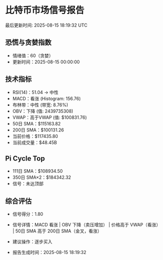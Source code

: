 # 比特币市场信号报告

最后更新时间: 2025-08-15 18:19:32 UTC

## 恐慌与贪婪指数
- 情绪值：60（贪婪）
- 更新时间：2025-08-15 00:00:00

## 技术指标
- RSI(14)：51.04 → 中性
- MACD：看涨 (Histogram: 156.76)
- 布林带：中性 (带宽: 8.76%)
- OBV：下降 (值: 2439735308)
- VWAP：高于VWAP (值: $100831.76)
- 50日 SMA：$115163.82
- 200日 SMA：$100131.26
- 当前价格：$117435.80
- 当前成交量：$48.45B

## Pi Cycle Top
- 111日 SMA：$108934.50
- 350日 SMA×2：$184342.32
- 信号：未达顶部

## 综合评估
- 信号得分：1.80
- 信号详情：MACD 看涨 | OBV 下降（卖压增加） | 价格高于 VWAP（看涨） | 50日 SMA 高于 200日 SMA（金叉，看涨）
- 建议操作：逐步买入

- 报告生成时间：2025-08-15 18:19:32